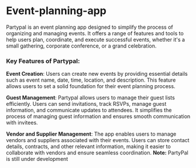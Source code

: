 # Event-planning-app

Partypal is an event planning app designed to simplify the process of organizing and managing events. It offers a range of features and tools to help users plan, coordinate, and execute successful events, whether it's a small gathering, corporate conference, or a grand celebration.

### Key Features of Partypal:

__Event Creation__: Users can create new events by providing essential details such as event name, date, time, location, and description. This feature allows users to set a solid foundation for their event planning process.

__Guest Management__: Partypal allows users to manage their guest lists efficiently. Users can send invitations, track RSVPs, manage guest information, and communicate updates to attendees. It simplifies the process of managing guest information and ensures smooth communication with invitees.

__Vendor and Supplier Management__: The app enables users to manage vendors and suppliers associated with their events. Users can store contact details, contracts, and other relevant information, making it easier to collaborate with vendors and ensure seamless coordination.
__Note:__ PartyPal is still under development

<!-- Task and Checklist Management: The app provides tools for creating and managing event-related tasks and checklists. Users can create to-do lists, assign tasks to team members or volunteers, set deadlines, and track progress. This feature helps users stay organized and ensures that all necessary tasks are completed on time.

Budgeting and Expense Tracking: Partypal includes budgeting and expense tracking features, allowing users to set a budget for their event and monitor expenses. Users can add and categorize expenses, track payments, and generate reports to analyze their event's financial aspects.

Vendor and Supplier Management: The app enables users to manage vendors and suppliers associated with their events. Users can store contact details, contracts, and other relevant information, making it easier to collaborate with vendors and ensure seamless coordination.

Event Timeline and Reminders: Partypal offers an event timeline feature that helps users visualize the schedule and flow of their events. Users can set up reminders for important milestones, deadlines, or tasks to ensure nothing is missed as the event approaches.

Collaborative Planning: The app allows multiple users to collaborate on event planning. It enables team members or event planning committees to work together, share information, and delegate tasks. This feature enhances teamwork and streamlines the event planning process.

Integration with Calendar and Communication Tools: Partypal integrates with calendar apps, making it convenient for users to sync their event schedules with their personal calendars. It may also include communication tools like in-app messaging or email integration to facilitate seamless communication with guests and team members.

Event Analytics and Reporting: The app may offer analytics and reporting features to provide insights into event performance. Users can access data on guest attendance, budget utilization, task completion rates, and other key metrics. These insights help users evaluate their events, make informed decisions, and improve future planning.

Mobile Accessibility: Partypal is typically available as a mobile app, allowing users to access and manage their event details on the go. The mobile accessibility ensures that users can stay connected and updated with their event planning activities anytime, anywhere. -->
